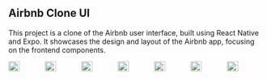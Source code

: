 ## Airbnb Clone UI

This project is a clone of the Airbnb user interface, built using React Native and Expo. It showcases the design and layout of the Airbnb app, focusing on the frontend components.



<div style="display: flex; flex-direction: 'row';">
<img src="https://github.com/egbontech/airbnb-clone/assets/105052664/e51f1a27-ef79-4594-a099-110aa6e5ac39" width=30%>
<img src="https://github.com/egbontech/airbnb-clone/assets/105052664/dc5daa1e-3537-4b34-a9c5-62a3dd55bdff" width=30%>
<img src="https://github.com/egbontech/airbnb-clone/assets/105052664/aa688ede-0954-4146-be48-fe538ddd05a1" width=30%>
<img src="https://github.com/egbontech/airbnb-clone/assets/105052664/2aa6bc01-eac4-4f41-994b-9b22cb9136a0" width=30%>
<img src="https://github.com/egbontech/airbnb-clone/assets/105052664/77d63152-b63e-48c9-b43d-b04851cf4441" width=30%>
<img src="https://github.com/egbontech/airbnb-clone/assets/105052664/5b18a0a2-7ff4-4b5f-9c10-9d13df87e884" width=30%>
<img src="https://github.com/egbontech/airbnb-clone/assets/105052664/52b9dd12-59a1-40fb-80a1-4d30fed70080" width=30%>

</div>

